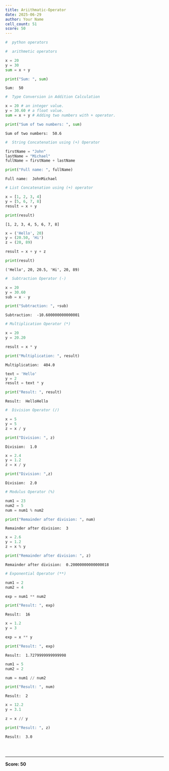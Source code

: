 ```yaml
---
title: Ariithmatic-Operator
date: 2025-06-29
author: Your Name
cell_count: 51
score: 50
---
```


```python
#  python operators 
```


```python
#  arithmetic operators
```


```python
x = 20
y = 30
sum = x + y 
```


```python
print("Sum: ", sum) 
```

    Sum:  50



```python
#  Type Conversion in Addition Calculation
```


```python
x = 20 # an integer value.
y = 30.60 # a float value.
sum = x + y # Adding two numbers with + operator.
```


```python
print("Sum of two numbers: ", sum)
```

    Sum of two numbers:  50.6



```python
#  String Concatenation using (+) Operator
```


```python
firstName = "John"
lastName = "Michael"
fullName = firstName + lastName 
```


```python
print("Full name: ", fullName)
```

    Full name:  JohnMichael



```python
# List Concatenation using (+) operator
```


```python
x = [1, 2, 3, 4]
y = [5, 6, 7, 8]
result = x + y
```


```python
print(result)
```

    [1, 2, 3, 4, 5, 6, 7, 8]



```python
x = ('Hello', 20)
y = (20.50, 'Hi')
z = (20, 89)
```


```python
result = x + y + z
```


```python
print(result)
```

    ('Hello', 20, 20.5, 'Hi', 20, 89)



```python
#  Subtraction Operator (-)
```


```python
x = 20
y = 30.60
sub = x - y
```


```python
print("Subtraction: ", +sub)
```

    Subtraction:  -10.600000000000001



```python
# Multiplication Operator (*)
```


```python
x = 20
y = 20.20
```


```python
result = x * y 

```


```python
print("Multiplication: ", result)
```

    Multiplication:  404.0



```python
text = 'Hello'
y = 2
result = text * y
```


```python
print("Result: ", result)
```

    Result:  HelloHello



```python
#  Division Operator (/)

```


```python
x = 5
y = 5 
z = x / y
```


```python
print("Division: ", z)
```

    Division:  1.0



```python
x = 2.4 
y = 1.2 
z = x / y
```


```python
print("Division: ",z)
```

    Division:  2.0



```python
# Modulus Operator (%)
```


```python
num1 = 23
num2 = 5
num = num1 % num2
```


```python
print("Remainder after division: ", num)
```

    Remainder after division:  3



```python
x = 2.6
y = 1.2
z = x % y
```


```python
print("Remainder after division: ", z)
```

    Remainder after division:  0.20000000000000018



```python
# Exponential Operator (**)
```


```python
num1 = 2
num2 = 4
```


```python
exp = num1 ** num2

```


```python
print("Result: ", exp)
```

    Result:  16



```python
x = 1.2
y = 3
```


```python
exp = x ** y
```


```python
print("Result: ", exp)
```

    Result:  1.7279999999999998



```python
num1 = 5
num2 = 2
```


```python
num = num1 // num2
```


```python
print("Result: ", num)

```

    Result:  2



```python
x = 12.2
y = 3.1
```


```python
z = x // y

```


```python
print("Result: ", z)
```

    Result:  3.0



```python

```


```python

```


```python

```


---
**Score: 50**